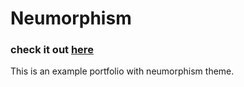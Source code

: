 # Neumorphism

### check it out [here](https://neumorphism-site.netlify.app/)

This is an example portfolio with neumorphism theme.

